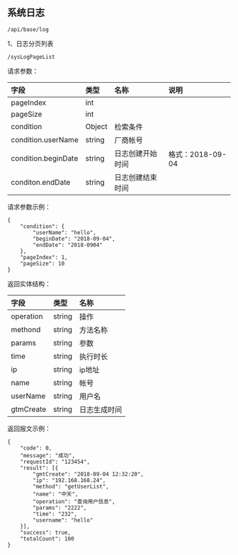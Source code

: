 ## 系统日志

```
/api/base/log
```

1、日志分页列表

```
/sysLogPageList
```

请求参数：

| 字段 | 类型 | 名称 | 说明 |
| :--- | :--- | :--- | :--- |
| pageIndex | int |  |  |
| pageSize | int |  |  |
| condition | Object | 检索条件 |  |
| condition.userName | string | 厂商帐号 |  |
| condition.beginDate | string | 日志创建开始时间 | 格式：2018-09-04 |
| conditon.endDate | string | 日志创建结束时间 |  |

请求参数示例：

```
{
    "condition": {
        "userName": "hello",
        "beginDate": "2018-09-04",
        "endDate": "2018-0904"
    },
    "pageIndex": 1,
    "pageSize": 10
}
```

返回实体结构：

| 字段 | 类型 | 名称 |
| :--- | :--- | :--- |
| operation | string | 操作 |
| methond | string | 方法名称 |
| params | string | 参数 |
| time | string | 执行时长 |
| ip | string | ip地址 |
| name | string | 帐号 |
| userName | string | 用户名 |
| gtmCreate | string | 日志生成时间 |

返回报文示例：

```
{
    "code": 0,
    "message": "成功",
    "requestId": "123454",
    "result": [{
        "gmtCreate": "2018-09-04 12:32:20",
        "ip": "192.168.168.24",
        "method": "getUserList",
        "name": "中天",
        "operation": "查询用户信息",
        "params": "2222",
        "time": "232",
        "username": "hello"
    }],
    "success": true,
    "totalCount": 100
}
```



